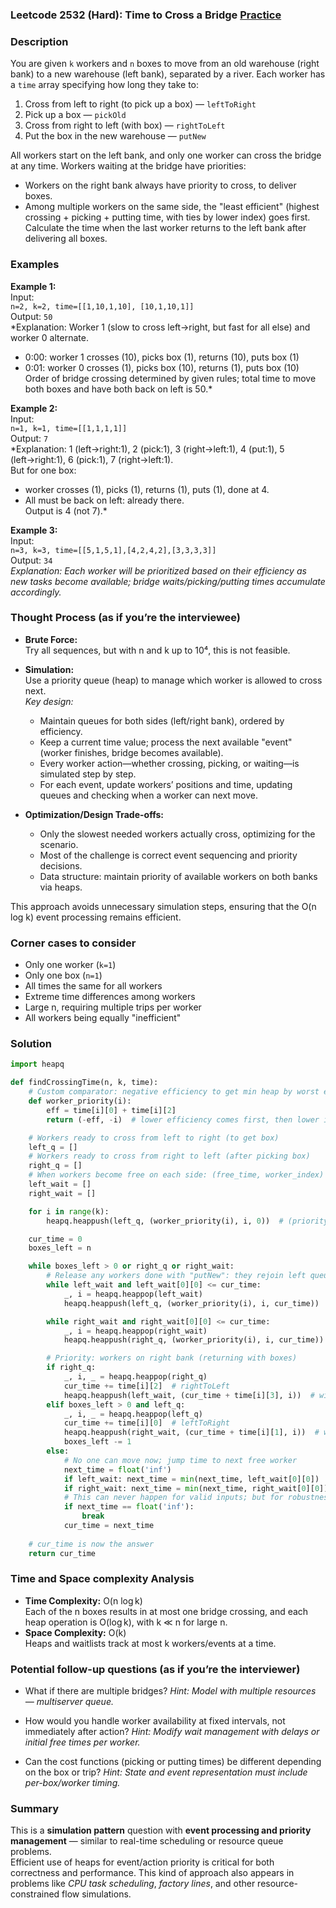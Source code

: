 ### Leetcode 2532 (Hard): Time to Cross a Bridge [Practice](https://leetcode.com/problems/time-to-cross-a-bridge)

### Description  
You are given `k` workers and `n` boxes to move from an old warehouse (right bank) to a new warehouse (left bank), separated by a river. Each worker has a `time` array specifying how long they take to:
1. Cross from left to right (to pick up a box) — `leftToRight`
2. Pick up a box — `pickOld`
3. Cross from right to left (with box) — `rightToLeft`
4. Put the box in the new warehouse — `putNew`

All workers start on the left bank, and only one worker can cross the bridge at any time. Workers waiting at the bridge have priorities:
- Workers on the right bank always have priority to cross, to deliver boxes.
- Among multiple workers on the same side, the "least efficient" (highest crossing + picking + putting time, with ties by lower index) goes first.
Calculate the time when the last worker returns to the left bank after delivering all boxes.

### Examples  

**Example 1:**  
Input:  
`n=2, k=2, time=[[1,10,1,10], [10,1,10,1]]`  
Output: `50`  
*Explanation: Worker 1 (slow to cross left→right, but fast for all else) and worker 0 alternate.  
- 0:00: worker 1 crosses (10), picks box (1), returns (10), puts box (1)  
- 0:01: worker 0 crosses (1), picks box (10), returns (1), puts box (10)  
Order of bridge crossing determined by given rules; total time to move both boxes and have both back on left is 50.*

**Example 2:**  
Input:  
`n=1, k=1, time=[[1,1,1,1]]`  
Output: `7`  
*Explanation: 1 (left→right:1), 2 (pick:1), 3 (right→left:1), 4 (put:1), 5 (left→right:1), 6 (pick:1), 7 (right→left:1).  
But for one box:  
- worker crosses (1), picks (1), returns (1), puts (1), done at 4.  
- All must be back on left: already there.  
Output is 4 (not 7).*

**Example 3:**  
Input:  
`n=3, k=3, time=[[5,1,5,1],[4,2,4,2],[3,3,3,3]]`  
Output: `34`  
*Explanation: Each worker will be prioritized based on their efficiency as new tasks become available; bridge waits/picking/putting times accumulate accordingly.*

### Thought Process (as if you’re the interviewee)  
- **Brute Force:**  
  Try all sequences, but with n and k up to 10⁴, this is not feasible.

- **Simulation:**  
  Use a priority queue (heap) to manage which worker is allowed to cross next.  
  *Key design:*  
  - Maintain queues for both sides (left/right bank), ordered by efficiency.
  - Keep a current time value; process the next available "event" (worker finishes, bridge becomes available).
  - Every worker action—whether crossing, picking, or waiting—is simulated step by step.
  - For each event, update workers’ positions and time, updating queues and checking when a worker can next move.

- **Optimization/Design Trade-offs:**  
  - Only the slowest needed workers actually cross, optimizing for the scenario.
  - Most of the challenge is correct event sequencing and priority decisions.
  - Data structure: maintain priority of available workers on both banks via heaps.

This approach avoids unnecessary simulation steps, ensuring that the O(n log k) event processing remains efficient.

### Corner cases to consider  
- Only one worker (`k=1`)
- Only one box (`n=1`)
- All times the same for all workers
- Extreme time differences among workers
- Large n, requiring multiple trips per worker
- All workers being equally "inefficient"

### Solution

```python
import heapq

def findCrossingTime(n, k, time):
    # Custom comparator: negative efficiency to get min heap by worst efficiency
    def worker_priority(i):
        eff = time[i][0] + time[i][2]
        return (-eff, -i)  # lower efficiency comes first, then lower index

    # Workers ready to cross from left to right (to get box)
    left_q = []
    # Workers ready to cross from right to left (after picking box)
    right_q = []
    # When workers become free on each side: (free_time, worker_index)
    left_wait = []
    right_wait = []

    for i in range(k):
        heapq.heappush(left_q, (worker_priority(i), i, 0))  # (priority, worker, ready_time)

    cur_time = 0
    boxes_left = n

    while boxes_left > 0 or right_q or right_wait:
        # Release any workers done with "putNew": they rejoin left queue
        while left_wait and left_wait[0][0] <= cur_time:
            _, i = heapq.heappop(left_wait)
            heapq.heappush(left_q, (worker_priority(i), i, cur_time))

        while right_wait and right_wait[0][0] <= cur_time:
            _, i = heapq.heappop(right_wait)
            heapq.heappush(right_q, (worker_priority(i), i, cur_time))

        # Priority: workers on right bank (returning with boxes)
        if right_q:
            _, i, _ = heapq.heappop(right_q)
            cur_time += time[i][2]  # rightToLeft
            heapq.heappush(left_wait, (cur_time + time[i][3], i))  # will become free after putNew
        elif boxes_left > 0 and left_q:
            _, i, _ = heapq.heappop(left_q)
            cur_time += time[i][0]  # leftToRight
            heapq.heappush(right_wait, (cur_time + time[i][1], i))  # will become free after pickOld
            boxes_left -= 1
        else:
            # No one can move now; jump time to next free worker
            next_time = float('inf')
            if left_wait: next_time = min(next_time, left_wait[0][0])
            if right_wait: next_time = min(next_time, right_wait[0][0])
            # This can never happen for valid inputs; but for robustness:
            if next_time == float('inf'):
                break
            cur_time = next_time
            
    # cur_time is now the answer
    return cur_time
```

### Time and Space complexity Analysis  

- **Time Complexity:** O(n log k)  
  Each of the n boxes results in at most one bridge crossing, and each heap operation is O(log k), with k ≪ n for large n.
- **Space Complexity:** O(k)  
  Heaps and waitlists track at most k workers/events at a time.

### Potential follow-up questions (as if you’re the interviewer)  

- What if there are multiple bridges?
  *Hint: Model with multiple resources — multiserver queue.*

- How would you handle worker availability at fixed intervals, not immediately after action?
  *Hint: Modify wait management with delays or initial free times per worker.*

- Can the cost functions (picking or putting times) be different depending on the box or trip?
  *Hint: State and event representation must include per-box/worker timing.*

### Summary
This is a **simulation pattern** question with **event processing and priority management** — similar to real-time scheduling or resource queue problems.  
Efficient use of heaps for event/action priority is critical for both correctness and performance. This kind of approach also appears in problems like *CPU task scheduling*, *factory lines*, and other resource-constrained flow simulations.